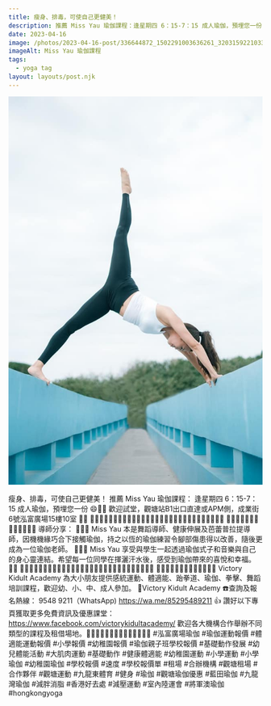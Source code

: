 ```yaml
---
title: 瘦身、排毒，可使自己更健美！
description: 推薦 Miss Yau 瑜伽課程：逢星期四 6：15-7：15 成人瑜伽，預埋您一份 😄🙌🏻 歡迎試堂，觀塘站B1出口直達或APM側，成業街6號泓富廣場15樓10室
date: 2023-04-16
image: /photos/2023-04-16-post/336644872_1502291003636261_3203159221033488453_n.jpg
imageAlt: Miss Yau 瑜伽課程
tags:
  - yoga tag
layout: layouts/post.njk
---
```


![Miss Yau 瑜伽課程 <](/photos/2023-04-16-post/341455473_179548674946658_8502844841262100233_n.jpg)

瘦身、排毒，可使自己更健美！
推薦 Miss Yau 瑜伽課程：
逢星期四 6：15-7：15 成人瑜伽，預埋您一份 😄🙌🏻 
歡迎試堂，觀塘站B1出口直達或APM側，成業街6號泓富廣場15樓10室
🧘‍♀️ 🏀🤾🏼‍♂️🏃🏼‍♀️🤾🏼‍♀️💃🏼🥋🏓🏀🤾🏼‍♂️🏃🏼‍♀️🤾🏼‍♀️💃🏼🥋🧘‍♀️ 🏀🤾🏼‍♂️🏃🏼‍♀️🤾🏼‍♀️💃🏼🥋
導師分享：
👩🏼‍🏫 Miss Yau 本是舞蹈導師、健康伸展及芭蕾普拉提導師，因機機緣巧合下接觸瑜伽，持之以恆的瑜伽練習令腳部傷患得以改善，隨後更成為一位瑜伽老師。
👩🏼‍🏫 Miss Yau 享受與學生一起透過瑜伽式子和音樂與自己的身心靈連結。希望每一位同學在揮灑汗水後，感受到瑜伽帶來的喜悅和幸福。
🧘‍♀️ 🏀🤾🏼‍♂️🏃🏼‍♀️🤾🏼‍♀️💃🏼🥋🏓🏀🤾🏼‍♂️🏃🏼‍♀️🤾🏼‍♀️💃🏼🥋🧘‍♀️ 🏀🤾🏼‍♂️🏃🏼‍♀️🤾🏼‍♀️💃🏼🥋
Victory Kidult Academy 為大小朋友提供感統運動、體適能、跆拳道、瑜伽、拳擊、舞蹈培訓課程，歡迎幼、小、中、成人參加。
📍Victory Kidult Academy 
☎️查詢及報名熱線： 9548 9211（WhatsApp)
https://wa.me/85295489211
👍 讚好以下專頁獲取更多免費資訊及優惠課堂：
https://www.facebook.com/victorykidultacademy/
歡迎各大機構合作舉辦不同類型的課程及租借場地。🏓🏀🤾🏼‍♂️🏃🏼‍♀️🤾🏼‍♀️💃🏼🥋
#泓富廣場瑜伽 #瑜伽運動報價 #體適能運動報價 #小學報價 #幼稚園報價 #瑜伽親子班學校報價 #基礎動作發展 #幼兒體能活動 #大肌肉運動 #基礎動作 #健康體適能 #幼稚園運動 #小學運動 #小學瑜伽 #幼稚園瑜伽 #學校報價 #速度 #學校報價單 #租場 #合辦機構 #觀塘租場 #合作夥伴 #觀塘運動 #九龍東體育 #健身 #瑜伽 #觀塘瑜伽優惠 #藍田瑜伽 #九龍灣瑜伽 #減胖消脂 #香港好去處 #減壓運動 #室內陸運會 #將軍澳瑜伽 #hongkongyoga